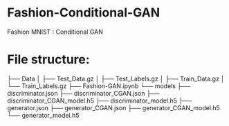 # Fashion-Conditional-GAN
Fashion MNIST : Conditional GAN 

# File structure:

├── Data
│   ├── Test_Data.gz
│   ├── Test_Labels.gz
│   ├── Train_Data.gz
│   └── Train_Labels.gz
├── Fashion-GAN.ipynb
└── models
    ├── discriminator.json
    ├── discriminator_CGAN.json
    ├── discriminator_CGAN_model.h5
    ├── discriminator_model.h5
    ├── generator.json
    ├── generator_CGAN.json
    ├── generator_CGAN_model.h5
    └── generator_model.h5
